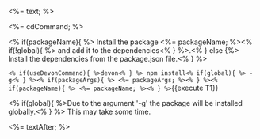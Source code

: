 <%= text; %>

<%= cdCommand; %>

<% if(packageName){ %>
Install the package <%= packageName; %><% if(!global){ %> and add it to the dependencies<% } %>.<% } else {%>
Install the dependencies from the package.json file.<% } %>

`<% if(useDevonCommand){ %>devon<% } %> npm install<% if(global){ %> -g<% } %><% if(packageArgs){ %> <%= packageArgs; %><% } %><% if(packageName){ %> <%= packageName; %><% } %>`{{execute T1}}

<% if(global){ %>Due to the argument '-g' the package will be installed globally.<% } %>
This may take some time.

<%= textAfter; %>
